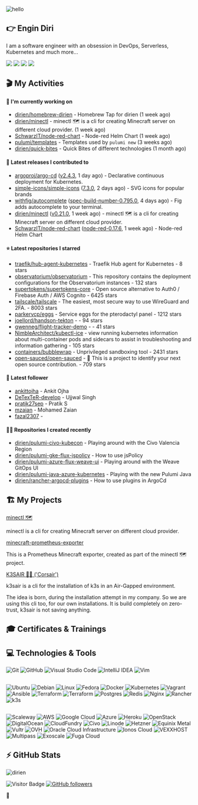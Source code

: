 ![hello](https://media.giphy.com/media/3ornk57KwDXf81rjWM/giphy.gif)

## 👉 Engin Diri

I am a software engineer with an obsession in DevOps, Serverless, Kubernetes and much more...

[![](https://img.shields.io/badge/-@__ediri-%231DA1F2?style=for-the-badge&logo=twitter&logoColor=ffffff)](https://twitter.com/_ediri)
[![](https://img.shields.io/badge/-@dirien-%23181717?style=for-the-badge&logo=github)](https://github.com/dirien)
[![](https://img.shields.io/badge/-@__ediri-E4405F?style=for-the-badge&logo=instagram&logoColor=white)](https://www.instagram.com/_ediri/)
[![](https://img.shields.io/badge/dirien-003366?style=for-the-badge&logo=linuxfoundation&logoColor=white)](https://openprofile.dev/profile/dirien)

## 🎬 My Activities

#### 👷 I'm currently working on

- [dirien/homebrew-dirien](https://github.com/dirien/homebrew-dirien) - Homebrew Tap for dirien (1 week ago)
- [dirien/minectl](https://github.com/dirien/minectl) - minectl 🗺  is a cli for creating Minecraft server on different cloud provider. (1 week ago)
- [SchwarzIT/node-red-chart](https://github.com/SchwarzIT/node-red-chart) - Node-red Helm Chart (1 week ago)
- [pulumi/templates](https://github.com/pulumi/templates) - Templates used by `pulumi new` (3 weeks ago)
- [dirien/quick-bites](https://github.com/dirien/quick-bites) - Quick Bites of different technologies (1 month ago)

#### 🚀 Latest releases I contributed to

- [argoproj/argo-cd](https://github.com/argoproj/argo-cd) ([v2.4.3](https://github.com/argoproj/argo-cd/releases/tag/v2.4.3), 1 day ago) - Declarative continuous deployment for Kubernetes.
- [simple-icons/simple-icons](https://github.com/simple-icons/simple-icons) ([7.3.0](https://github.com/simple-icons/simple-icons/releases/tag/7.3.0), 2 days ago) - SVG icons for popular brands
- [withfig/autocomplete](https://github.com/withfig/autocomplete) ([spec-build-number-0.795.0](https://github.com/withfig/autocomplete/releases/tag/spec-build-number-0.795.0), 4 days ago) - Fig adds autocomplete to your terminal.
- [dirien/minectl](https://github.com/dirien/minectl) ([v0.21.0](https://github.com/dirien/minectl/releases/tag/v0.21.0), 1 week ago) - minectl 🗺  is a cli for creating Minecraft server on different cloud provider.
- [SchwarzIT/node-red-chart](https://github.com/SchwarzIT/node-red-chart) ([node-red-0.17.6](https://github.com/SchwarzIT/node-red-chart/releases/tag/node-red-0.17.6), 1 week ago) - Node-red Helm Chart

#### ⭐ Latest repositories I starred

- [traefik/hub-agent-kubernetes](https://github.com/traefik/hub-agent-kubernetes) - Traefik Hub agent for Kubernetes  - 8 stars
- [observatorium/observatorium](https://github.com/observatorium/observatorium) - This repository contains the deployment configurations for the Observatorium instances - 132 stars
- [supertokens/supertokens-core](https://github.com/supertokens/supertokens-core) - Open source alternative to Auth0 / Firebase Auth / AWS Cognito  - 6425 stars
- [tailscale/tailscale](https://github.com/tailscale/tailscale) - The easiest, most secure way to use WireGuard and 2FA. - 8003 stars
- [parkervcp/eggs](https://github.com/parkervcp/eggs) - Service eggs for the pterodactyl panel - 1212 stars
- [joellord/handson-tekton](https://github.com/joellord/handson-tekton) -  - 94 stars
- [gwenneg/flight-tracker-demo](https://github.com/gwenneg/flight-tracker-demo) -  - 41 stars
- [NimbleArchitect/kubectl-ice](https://github.com/NimbleArchitect/kubectl-ice) - view running kubernetes information about multi-container pods and sidecars to assist in troubleshooting and information gathering - 105 stars
- [containers/bubblewrap](https://github.com/containers/bubblewrap) - Unprivileged sandboxing tool - 2431 stars
- [open-sauced/open-sauced](https://github.com/open-sauced/open-sauced) - 🍕  This is a project to identify your next open source contribution.  - 709 stars

#### 👥 Latest follower

- [ankittojha](https://github.com/ankittojha) - Ankit Ojha
- [DeTexTeR-develop](https://github.com/DeTexTeR-develop) - Ujjwal Singh
- [pratik27sep](https://github.com/pratik27sep) - Pratik S
- [mzaian](https://github.com/mzaian) - Mohamed Zaian
- [fazal2307](https://github.com/fazal2307) - 

#### 👨‍💻 Repositories I created recently

- [dirien/pulumi-civo-kubecon](https://github.com/dirien/pulumi-civo-kubecon) - Playing around with the Civo Valencia Region
- [dirien/pulumi-gke-flux-jspolicy](https://github.com/dirien/pulumi-gke-flux-jspolicy) - How to use jsPolicy
- [dirien/pulumi-azure-flux-weave-ui](https://github.com/dirien/pulumi-azure-flux-weave-ui) - Playing around with the Weave GitOps UI
- [dirien/pulumi-java-azure-kubernetes](https://github.com/dirien/pulumi-java-azure-kubernetes) - Playing with the new Pulumi Java
- [dirien/rancher-argocd-plugins](https://github.com/dirien/rancher-argocd-plugins) - How to use plugins in ArgoCd


## 🏗️ My Projects
[minectl 🗺](https://github.com/dirien/minectl)

minectl is a cli for creating Minecraft server on different cloud provider.

[minecraft-prometheus-exporter](https://github.com/dirien/minecraft-prometheus-exporter)

This is a Prometheus Minecraft exporter, created as part of the minectl 🗺 project.

[K3SAIR 🏴‍☠️️ ('Corsair')](https://github.com/dirien/k3sair-cli)

k3sair is a cli for the installation of k3s in an Air-Gapped environment.

The idea is born, during the installation attempt in my company. So we are using this cli too, for our own
installations. It is build completely on zero-trust, k3sair is not saving anything.

## 🎓 Certificates & Trainings

<!--START_SECTION:badges-->
<!--END_SECTION:badges-->

## 💻 Technologies & Tools

![Git](https://img.shields.io/badge/git-%23F05033.svg?style=for-the-badge&logo=git&logoColor=white)
![GitHub](https://img.shields.io/badge/github-%23121011.svg?style=for-the-badge&logo=github&logoColor=white)
![Visual Studio Code](https://img.shields.io/badge/VisualStudioCode-0078d7.svg?style=for-the-badge&logo=visual-studio-code&logoColor=white)
![IntelliJ IDEA](https://img.shields.io/badge/IntelliJIDEA-000000.svg?style=for-the-badge&logo=intellij-idea&logoColor=white)
![Vim](https://img.shields.io/badge/VIM-%2311AB00.svg?style=for-the-badge&logo=vim&logoColor=white)

##

![Ubuntu](https://img.shields.io/badge/Ubuntu-E95420?style=for-the-badge&logo=ubuntu&logoColor=white)
![Debian](https://img.shields.io/badge/Debian-D70A53?style=for-the-badge&logo=debian&logoColor=white)
![Linux](https://img.shields.io/badge/Linux-FCC624?style=for-the-badge&logo=linux&logoColor=black)
![Fedora](https://img.shields.io/badge/Fedora-294172?style=for-the-badge&logo=fedora&logoColor=white)
![Docker](https://img.shields.io/badge/docker-0db7ed.svg?style=for-the-badge&logo=docker&logoColor=white)
![Kubernetes](https://img.shields.io/badge/kubernetes-326ce5.svg?style=for-the-badge&logo=kubernetes&logoColor=white)
![Vagrant](https://img.shields.io/badge/vagrant-1563FF.svg?style=for-the-badge&logo=vagrant&logoColor=white)
![Ansible](https://img.shields.io/badge/ansible-1A1918.svg?style=for-the-badge&logo=ansible&logoColor=white)
![Terraform](https://img.shields.io/badge/terraform-5835CC.svg?style=for-the-badge&logo=terraform&logoColor=white)
![Terraform](https://img.shields.io/badge/pulumi-8A3391.svg?style=for-the-badge&logo=pulumi&logoColor=white)
![Postgres](https://img.shields.io/badge/postgres-316192.svg?style=for-the-badge&logo=postgresql&logoColor=white)
![Redis](https://img.shields.io/badge/redis-DD0031.svg?style=for-the-badge&logo=redis&logoColor=white)
![Nginx](https://img.shields.io/badge/nginx-009639.svg?style=for-the-badge&logo=nginx&logoColor=white)
![Rancher](https://img.shields.io/badge/rancher-0075A8.svg?style=for-the-badge&logo=rancher&logoColor=white)
![k3s](https://img.shields.io/badge/k3s-FFC61C.svg?style=for-the-badge&logo=&logoColor=white)

##

![Scaleway](https://img.shields.io/badge/SCALEWAY-4f0599.svg?style=for-the-badge&logo=scaleway&logoColor=white)
![AWS](https://img.shields.io/badge/AWS-FF9900.svg?style=for-the-badge&logo=amazon-aws&logoColor=white)
![Google Cloud](https://img.shields.io/badge/GoogleCloud-4285F4.svg?style=for-the-badge&logo=google-cloud&logoColor=white)
![Azure](https://img.shields.io/badge/azure-0078D4.svg?style=for-the-badge&logo=microsoft-azure&logoColor=white)
![Heroku](https://img.shields.io/badge/heroku-430098.svg?style=for-the-badge&logo=heroku&logoColor=white)
![OpenStack](https://img.shields.io/badge/Openstack-f01742.svg?style=for-the-badge&logo=openstack&logoColor=white)
![DigitalOcean](https://img.shields.io/badge/DigitalOcean-0080FF.svg?style=for-the-badge&logo=DigitalOcean&logoColor=white)
![CloudFundry](https://img.shields.io/badge/CloudFoundry-0C9ED5.svg?style=for-the-badge&logo=cloudfoundry&logoColor=white)
![Civo](https://img.shields.io/badge/civo-239DFF.svg?style=for-the-badge&logo=civo&logoColor=white)
![Linode](https://img.shields.io/badge/linode-00A95C?style=for-the-badge&logo=linode&logoColor=white)
![Hetzner](https://img.shields.io/badge/hetzner-d50c2d?style=for-the-badge&logo=hetzner&logoColor=white)
![Equinix Metal](https://img.shields.io/badge/equinix--metal-d10810?style=for-the-badge&logo=equinixmetal&logoColor=white)
![Vultr](https://img.shields.io/badge/vultr-007BFC?style=for-the-badge&logo=vultr&logoColor=white)
![OVH](https://img.shields.io/badge/ovh-123F6D?style=for-the-badge&logo=ovh&logoColor=white)
![Oracle Cloud Infrastructure](https://img.shields.io/badge/Oracle_Cloud_Infrastructure-F80000?style=for-the-badge&logo=oracle&logoColor=white)
![Ionos Cloud](https://img.shields.io/badge/ionos--cloud-003D8F?style=for-the-badge&logo=ionos&logoColor=white)
![VEXXHOST](https://img.shields.io/badge/VEXXHOST-2A1659?style=for-the-badge&logo=vexxhost&logoColor=white)
![Multipass](https://img.shields.io/badge/Multipass-E95420?style=for-the-badge&logo=ubuntu&logoColor=white)
![Exoscale](https://img.shields.io/badge/Exoscale-DA291C?style=for-the-badge&logo=exoscale&logoColor=white)
![Fuga Cloud](https://img.shields.io/badge/fuga_cloud-242F4B?style=for-the-badge&logo=fugacloud&logoColor=white)

## ⚡ GitHub Stats

![dirien](https://github-readme-stats.vercel.app/api?username=dirien&show_icons=true&count_private=true&theme=dracula)

![Visitor Badge](https://visitor-badge.laobi.icu/badge?page_id=dirien)
[![GitHub followers](https://img.shields.io/github/followers/dirien.svg?style=social&label=Follow&maxAge=2592000)](https://github.com/dirien?tab=followers)

🧿
